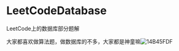# LeetCodeDatabase
LeetCode上的数据库部分题解

大家都喜欢做算法题，做数据库的不多，大家都是神童嘛![14B45FDF](https://user-images.githubusercontent.com/49368205/134458842-f2428967-824f-42bb-816e-5bd940c2caf2.png)

